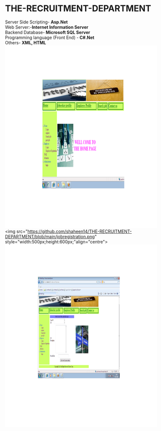 # THE-RECRUITMENT-DEPARTMENT
 Server Side Scripting- <b> Asp.Net </b> <br>
 Web Server:-<b>Internet Information Server </b> <br>
 Backend Database-<b> Microsoft SQL Server </b> <br>
 Programming language (Front End) -<b> C#.Net </b> <br>
 Others- <b>XML, HTML </b> <br>
 <img src="https://github.com/shaheen14/THE-RECRUITMENT-DEPARTMENT/blob/main/index.png" style="width:500px;height:600px;" align="centre">
 <img src="https://github.com/shaheen14/THE-RECRUITMENT-DEPARTMENT/blob/main/jobregistration.png"  style="width:500px;height:600px;"align="centre">
  <img src="https://github.com/shaheen14/THE-RECRUITMENT-DEPARTMENT/blob/main/postjob.png" style="width:500px;height:600px;" align="centre">
